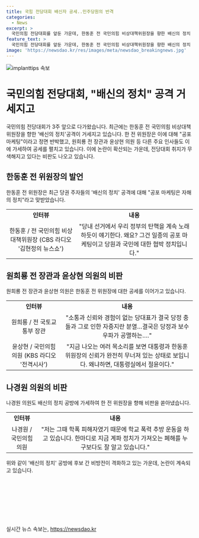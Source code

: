 ```yaml
---
title: 국힘 전당대회 배신자 공세..민주당원의 반격
categories:
  - News
excerpt: >
  국민의힘 전당대회를 앞둔 가운데, 한동훈 전 국민의힘 비상대책위원장을 향한 배신의 정치 공격으로 정계가 공전되고 있습니다. 한 전 위원장은 이에 공포 마케팅이라며 반박하고, 원희룡 전 장관과 나경원 의원 등이 공세를 이어가며 정치권 내 갈등이 고조되고 있습니다. 민생과 당의 비전을 제시해야 할 전당대회 취지가 무색해지고 있다는 비판이 나오고 있습니다.
feature_text: >
  국민의힘 전당대회를 앞둔 가운데, 한동훈 전 국민의힘 비상대책위원장을 향한 배신의 정치 공격으로 정계가 공전되고 있습니다. 한 전 위원장은 이에 공포 마케팅이라며 반박하고, 원희룡 전 장관과 나경원 의원 등이 공세를 이어가며 정치권 내 갈등이 고조되고 있습니다. 민생과 당의 비전을 제시해야 할 전당대회 취지가 무색해지고 있다는 비판이 나오고 있습니다.
image: 'https://newsdao.kr/res/images/meta/newsdao_breakingnews.jpg'
---
```


<p><img src="https://newsdao.kr/res/images/meta/newsdao_breakingnews.jpg" alt="implanttips 속보" /></p>

<h1>국민의힘 전당대회, "배신의 정치" 공격 거세지고</h1>

<p data-ke-size="size16">국민의힘 전당대회가 3주 앞으로 다가왔습니다. 최근에는 한동훈 전 국민의힘 비상대책위원장을 향한 '배신의 정치'공격이 거세지고 있습니다. 한 전 위원장은 이에 대해 "공포 마케팅"이라고 정면 반박했고, 원희룡 전 장관과 윤상현 의원 등 다른 주요 인사들도 이에 가세하여 공세를 펼치고 있습니다. 이에 논란이 확산되는 가운데, 전당대회 취지가 무색해지고 있다는 비판도 나오고 있습니다.</p>

<h2 data-ke-size="size26">한동훈 전 위원장의 발언</h2>

<p data-ke-size="size16">한동훈 전 위원장은 최근 당권 주자들의 '배신의 정치' 공격에 대해 "공포 마케팅은 자해의 정치"라고 맞받았습니다.</p>

<table>
    <tr>
        <td style="text-align: center; height: 17px;"><b>인터뷰</b></td>
        <td style="text-align: center; height: 17px;"><b>내용</b></td>
    </tr>
    <tr>
        <td style="text-align: center; height: 17px;">한동훈 / 전 국민의힘 비상대책위원장 (CBS 라디오 '김현정의 뉴스쇼')</td>
        <td style="text-align: center; height: 17px;">"당내 선거에서 우리 정부의 탄핵을 계속 노래하듯이 얘기한다. 왜요? 그건 일종의 공포 마케팅이고 당원과 국민에 대한 협박 정치입니다."</td>
    </tr>
</table>

<h2 data-ke-size="size26">원희룡 전 장관과 윤상현 의원의 비판</h2>

<p data-ke-size="size16">원희룡 전 장관과 윤상현 의원은 한동훈 전 위원장에 대한 공세를 이어가고 있습니다.</p>

<table>
    <tr>
        <td style="text-align: center; height: 17px;"><b>인터뷰</b></td>
        <td style="text-align: center; height: 17px;"><b>내용</b></td>
    </tr>
    <tr>
        <td style="text-align: center; height: 17px;">원희룡 / 전 국토교통부 장관</td>
        <td style="text-align: center; height: 17px;">"소통과 신뢰와 경험이 없는 당대표가 결국 당정 충돌과 그로 인한 자중지란 분열…결국은 당정과 보수우파가 공멸하는…."</td>
    </tr>
    <tr>
        <td style="text-align: center; height: 17px;">윤상현 / 국민의힘 의원 (KBS 라디오 '전격시사')</td>
        <td style="text-align: center; height: 17px;">"지금 나오는 여러 목소리를 보면 대통령과 한동훈 위원장의 신뢰가 완전히 무너져 있는 상태로 보입니다. 왜냐하면, 대통령실에서 절윤이다."</td>
    </tr>
</table>

<h2 data-ke-size="size26">나경원 의원의 비판</h2>

<p data-ke-size="size16">나경원 의원도 배신의 정치 공방에 가세하여 한 전 위원장을 향해 비판을 쏟아냈습니다.</p>

<table>
    <tr>
        <td style="text-align: center; height: 17px;"><b>인터뷰</b></td>
        <td style="text-align: center; height: 17px;"><b>내용</b></td>
    </tr>
    <tr>
        <td style="text-align: center; height: 17px;">나경원 / 국민의힘 의원</td>
        <td style="text-align: center; height: 17px;">"저는 그때 학폭 피해자였기 때문에 학교 폭력 추방 운동을 하고 있습니다. 한마디로 지금 계파 정치가 가져오는 폐해를 누구보다도 잘 알고 있습니다."</td>
    </tr>
</table>

<p data-ke-size="size16">위와 같이 '배신의 정치' 공방에 후보 간 비방전이 격화하고 있는 가운데, 논란이 계속되고 있습니다.</p>

<p data-ke-size="size16">&nbsp;</p>

<p data-ke-size="size16">&nbsp;</p>

<p data-ke-size="size16">&nbsp;</p>

<p data-ke-size="size16">&nbsp;</p>
실시간 뉴스 속보는, <a href="https://newsdao.kr" rel="dofollow">https://newsdao.kr</a>


